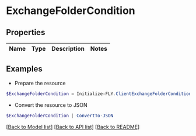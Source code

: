 # ExchangeFolderCondition
## Properties

Name | Type | Description | Notes
------------ | ------------- | ------------- | -------------

## Examples

- Prepare the resource
```powershell
$ExchangeFolderCondition = Initialize-FLY.ClientExchangeFolderCondition 
```

- Convert the resource to JSON
```powershell
$ExchangeFolderCondition | ConvertTo-JSON
```

[[Back to Model list]](../README.md#documentation-for-models) [[Back to API list]](../README.md#documentation-for-api-endpoints) [[Back to README]](../README.md)

